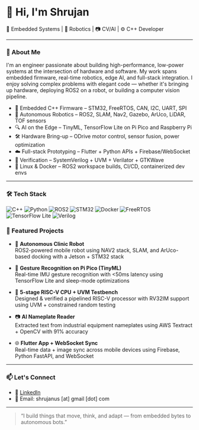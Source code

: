 # 👋 Hi, I'm Shrujan

🔧 Embedded Systems | 🤖 Robotics | 📷 CV/AI | ⚙️ C++ Developer

---

### 🚀 About Me

I'm an engineer passionate about building high-performance, low-power systems at the intersection of hardware and software. My work spans embedded firmware, real-time robotics, edge AI, and full-stack integration. I enjoy solving complex problems with elegant code — whether it's bringing up hardware, deploying ROS2 on a robot, or building a computer vision pipeline.

- 🔌 Embedded C++ Firmware – STM32, FreeRTOS, CAN, I2C, UART, SPI  
- 🤖 Autonomous Robotics – ROS2, SLAM, Nav2, Gazebo, ArUco, LiDAR, TOF sensors  
- 🔍 AI on the Edge – TinyML, TensorFlow Lite on Pi Pico and Raspberry Pi  
- 🛠️ Hardware Bring-up – ODrive motor control, sensor fusion, power optimization  
- ☁️ Full-stack Prototyping – Flutter + Python APIs + Firebase/WebSocket  
- 🧪 Verification – SystemVerilog + UVM + Verilator + GTKWave  
- 🐧 Linux & Docker – ROS2 workspace builds, CI/CD, containerized dev envs  

---

### 🛠️ Tech Stack

![C++](https://img.shields.io/badge/C++-00599C?style=flat&logo=cplusplus&logoColor=white)
![Python](https://img.shields.io/badge/Python-3670A0?style=flat&logo=python&logoColor=white)
![ROS2](https://img.shields.io/badge/ROS2-22314E?style=flat&logo=ros&logoColor=white)
![STM32](https://img.shields.io/badge/STM32-03234B?style=flat&logo=stmicroelectronics&logoColor=white)
![Docker](https://img.shields.io/badge/Docker-2496ED?style=flat&logo=docker&logoColor=white)
![FreeRTOS](https://img.shields.io/badge/FreeRTOS-4E9BCD?style=flat&logo=freertos&logoColor=white)
![TensorFlow Lite](https://img.shields.io/badge/TFLite-F9AB00?style=flat&logo=tensorflow&logoColor=white)
![Verilog](https://img.shields.io/badge/SystemVerilog-DC382D?style=flat&logo=verilog&logoColor=white)

<!-- ---

### 📊 GitHub Stats

![Shrujan's GitHub Stats](https://github-readme-stats.vercel.app/api?username=shrujanus&show_icons=true&theme=tokyonight&count_private=true) 
![Top Languages](https://github-readme-stats.vercel.app/api/top-langs/?username=shrujanus&layout=compact&theme=tokyonight)
![GitHub Streak](https://streak-stats.demolab.com?user=shrujanus&theme=tokyonight&hide_border=false) 

--- -->

### 🧠 Featured Projects

- 🦾 **Autonomous Clinic Robot**  
  ROS2-powered mobile robot using NAV2 stack, SLAM, and ArUco-based docking with a Jetson + STM32 stack

- 🧠 **Gesture Recognition on Pi Pico (TinyML)**  
  Real-time IMU gesture recognition with <50ms latency using TensorFlow Lite and sleep-mode optimizations

- 🧪 **5-stage RISC-V CPU + UVM Testbench**  
  Designed & verified a pipelined RISC-V processor with RV32IM support using UVM + constrained random testing

- 📷 **AI Nameplate Reader**  
  Extracted text from industrial equipment nameplates using AWS Textract + OpenCV with 91% accuracy

- 🌐 **Flutter App + WebSocket Sync**  
  Real-time data + image sync across mobile devices using Firebase, Python FastAPI, and WebSocket

---

### 📫 Let's Connect

- 📎 [LinkedIn](https://www.linkedin.com/in/shrujanmutheboyina/)
- 💌 Email: shrujanus [at] gmail [dot] com

---

> “I build things that move, think, and adapt — from embedded bytes to autonomous bots.”
